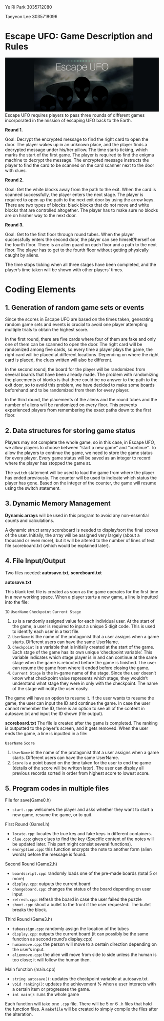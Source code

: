 Ye Ri Park 3035712080

Taeyeon Lee 3035718096


# Escape UFO: Game Description and Rules
![](https://github.com/yeri918/escape_ufo/blob/master/Banner.png)
Escape UFO requires players to pass three rounds of different games incorporated in the mission of escaping UFO back to the Earth. 

**Round 1.**

Goal: Decrypt the encrypted message to find the right card to open the door. 
The player wakes up in an unknown place, and the player finds a decrypted message under his/her pillow. The time starts ticking, which marks the start of the first game. The player is required to find the enigma machine to decrypt the message. The encrypted message instructs the player to find the card to be scanned on the card scanner next to the door with clues.

**Round 2.** 

Goal: Get the white blocks away from the path to the exit. 
When the card is scanned successfully, the player enters the next stage. The player is required to open up the path to the next exit door by using the arrow keys. There are two types of blocks: black blocks that do not move and white blocks that are controlled altogether. The player has to make sure no blocks are on his/her way to the next door. 

**Round 3.**  

Goal: Get to the first floor through round tubes. 
When the player successfully enters the second door, the player can see himself/herself on the fourth floor. There is an alien guard on each floor and a path to the next floor. The player has to get to the fourth floor without getting physically caught by aliens. 

The time stops ticking when all three stages have been completed, and the player’s time taken will be shown with other players’ times.

# Coding Elements 

## 1. Generation of random game sets or events
Since the scores in Escape UFO are based on the times taken, generating random game sets and events is crucial to avoid one player attempting multiple trials to obtain the highest score. 

In the first round, there are five cards where four of them are fake and only one of them can be scanned to open the door. The right card will be randomized among five cards, so every time a player plays the game, the right card will be placed at different locations. Depending on where the right card is placed, the clues written will also be different. 

In the second round, the board for the player will be randomized from several boards that have been already made. The problem with randomizing the placements of blocks is that there could be no answer to the path to the exit door, so to avoid this problem, we have decided to make some boards beforehand and to be randomized from them for every player. 

In the third round, the placements of the aliens and the round tubes and the number of aliens will be randomized on every floor. This prevents experienced players from remembering the exact paths down to the first floor. 

## 2. Data structures for storing game status
Players may not complete the whole game, so in this case, in Escape UFO, we allow players to choose between “start a new game” and “continue”. To allow the players to continue the game, we need to store the game status for every player. Every game status will be saved as an integer to record where the player has stopped the game at. 

The `switch` statement will be used to load the game from where the player has ended previously. The counter will be used to indicate which status the player has gone. Based on the integer of the counter, the game will resume using the switch statement. 

## 3. Dynamic Memory Management

**Dynamic arrays** will be used in this program to avoid any non-essential counts and calculations.

A dynamic struct array scoreboard is needed to display/sort the final scores of the user. Initially, the array will be assigned very largely (about a thousand or even more), but it will be altered to the number of lines of text file scoreboard.txt (which would be explained later). 

## 4. File Input/Output

Two files needed: **autosave.txt**, **scoreboard.txt**

**autosave.txt**

This blank text file is created as soon as the game operates for the first time in a new working space. When a player starts a new game, a line is inputted into the file:

`ID` `UserName` `Checkpoint` `Current Stage`
1. `ID` is a randomly assigned value for each individual user. At the start of the game, a user is required to input a unique 5 digit code. This is used to identify each user in a text file.
2. `UserName` is the name of the protagonist that a user assigns when a game starts. Different users can have the same UserName.
3. `Checkpoint` is a variable that is initially created at the start of the game. Each stage of the game has its own unique ‘checkpoint variable’. This variable indicates which stage player is in and can continue at the same stage when the game is rebooted before the game is finished. The user can resume the game from where it ended before closing the game.
4. `Current Stage` is the in-game name of the stage. Since the user doesn’t know what checkpoint value represents which stage, they wouldn’t understand what stage they were in only with the checkpoint. The name of the stage will notify the user easily.

The game will have an option to resume it. If the user wants to resume the game, the user can input the ID and continue the game. In case the user cannot remember the ID, there is an option to see all of the content in autosave.txt and input the ID shown (file output).

**scoreboard.txt**
The file is created after the game is completed. The ranking is outputted to the player's screen, and it gets removed. When the user ends the game, a line is inputted in a file:

`UserName` `Score` 

1. `UserName` is the name of the protagonist that a user assigns when a game starts. Different users can have the same UserName.
2. `Score` is a point based on the time taken for the user to end the game (details of the score will be written later). The user can display all previous records sorted in order from highest score to lowest score.


## 5. Program codes in multiple files

File for save(Game0.h)
 - `start.cpp`: welcomes the player and asks whether they want to start a new game, resume the game, or to quit. 

First Round (Game1.h)
 - `locate.cpp`: locates the true key and fake keys in different containers.
 - `clue.cpp`: gives clues to find the key (Specific content of the notes will be updated later. This part might consist several functions).
 - `encryption.cpp`: this function encrypts the note to another form (alien words) before the message is found.
 
Second Round (Game2.h)
 - `boardscript.cpp`: randomly loads one of the pre-made boards (total 5 or more)
 - `display.cpp`: outputs the current board
 - `changeboard.cpp`: changes the status of the board depending on user input
 - `refresh.cpp`: refresh the board in case the user failed the puzzle
 - `shoot.cpp`: shoot a bullet to the front if the user requested. The bullet breaks the block.
 
Third Round (Game3.h)
 - `tubeassign.cpp`: randomly assign the location of the tubes
 - `display.cpp`: outputs the current board (it can possibly be the same function as second round’s display.cpp)
 - `humanmove.cpp`: the person will move to a certain direction depending on the user’s input.
 - `alienmove.cpp`: the alien will move from side to side unless the human is too close; it will follow the human then.
 
Main function (main.cpp)
 - `string autosave()`: updates the checkpoint variable at autosave.txt.
 - `void ranking()`: updates the achievement % when a user interacts with a certain item or progresses the game.
 - `int main()`: runs the whole game
 
Each function will take one `.cpp` file. There will be 5 or 6 `.h` files that hold the function files. A `makefile` will be created to simply compile the files after the alteration.
